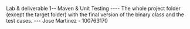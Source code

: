 Lab & deliverable 1-- Maven & Unit Testing ----
The whole project folder (except the target folder) with the final version of the binary class and the test cases. ---
Jose Martinez - 100763170
